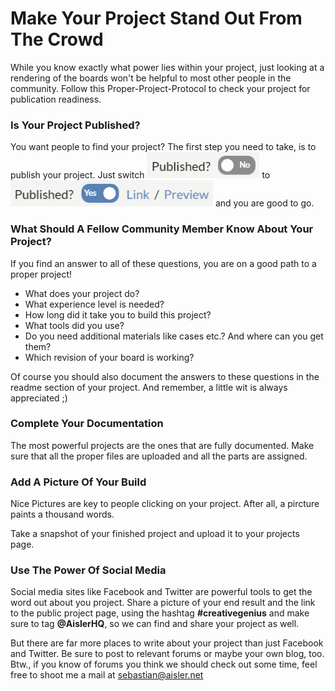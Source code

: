 <!-- --- title: Make Your Project Stand Out From The Crowd -->
# Make Your Project Stand Out From The Crowd

While you know exactly what power lies within your project, just looking at a rendering of the boards won't be helpful to most other people in the community.
Follow this Proper-Project-Protocol to check your project for publication readiness.

### Is Your Project Published?

You want people to find your project? The first step you need to take, is to publish your project. Just switch ![published_no](assets/published_no.png) to ![published_yes](assets/published_yes.png) and you are good to go.

### What Should A Fellow Community Member Know About Your Project?

If you find an answer to all of these questions, you are on a good path to a proper project!

- What does your project do?
- What experience level is needed?
- How long did it take you to build this project?
- What tools did you use?
- Do you need additional materials like cases etc.? And where can you get them?
- Which revision of your board is working?

Of course you should also document the answers to these questions in the readme section of your project.
And remember, a little wit is always appreciated ;)

### Complete Your Documentation

The most powerful projects are the ones that are fully documented. Make sure that all the proper files are uploaded and all the parts are assigned.

### Add A Picture Of Your Build

Nice Pictures are key to people clicking on your project.
After all, a pircture paints a thousand words.

Take a snapshot of your finished project and upload it to your projects page.

### Use The Power Of Social Media

Social media sites like Facebook and Twitter are powerful tools to get the word out about you project.
Share a picture of your end result and the link to the public project page, using the hashtag **#creativegenius** and make sure to tag **@AislerHQ**, so we can find and share your project as well.

But there are far more places to write about your project than just Facebook and Twitter. Be sure to post to relevant forums or maybe your own blog, too.
Btw., if you know of forums you think we should check out some time, feel free to shoot me a mail at sebastian@aisler.net
